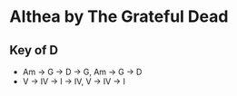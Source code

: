 # Althea by The Grateful Dead
## Key of D
- Am  ->  G  -> D -> G, Am -> G  -> D
- V   ->  IV -> I -> IV, V -> IV -> I 
